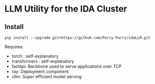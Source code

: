 # LLM Utility for the IDA Cluster

## Install
```
pip install --upgrade git+https://github.com/Parry-Parry/idaLLM.git
```

Requires:
* torch : self-explanatory
* transformers : self-explanatory
* fastapi: Backbone used to serve applications over TCP
* ray: Deployment component
* vllm: Super efficient model serving
